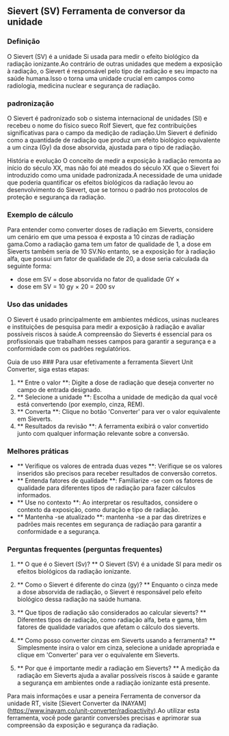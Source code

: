 ## Sievert (SV) Ferramenta de conversor da unidade

### Definição
O Sievert (SV) é a unidade Si usada para medir o efeito biológico da radiação ionizante.Ao contrário de outras unidades que medem a exposição à radiação, o Sievert é responsável pelo tipo de radiação e seu impacto na saúde humana.Isso o torna uma unidade crucial em campos como radiologia, medicina nuclear e segurança de radiação.

### padronização
O Sievert é padronizado sob o sistema internacional de unidades (SI) e recebeu o nome do físico sueco Rolf Sievert, que fez contribuições significativas para o campo da medição de radiação.Um Sievert é definido como a quantidade de radiação que produz um efeito biológico equivalente a um cinza (Gy) da dose absorvida, ajustada para o tipo de radiação.

História e evolução
O conceito de medir a exposição à radiação remonta ao início do século XX, mas não foi até meados do século XX que o Sievert foi introduzido como uma unidade padronizada.A necessidade de uma unidade que poderia quantificar os efeitos biológicos da radiação levou ao desenvolvimento do Sievert, que se tornou o padrão nos protocolos de proteção e segurança da radiação.

### Exemplo de cálculo
Para entender como converter doses de radiação em Sieverts, considere um cenário em que uma pessoa é exposta a 10 cinzas de radiação gama.Como a radiação gama tem um fator de qualidade de 1, a dose em Sieverts também seria de 10 SV.No entanto, se a exposição for à radiação alfa, que possui um fator de qualidade de 20, a dose seria calculada da seguinte forma:
- dose em SV = dose absorvida no fator de qualidade GY ×
- dose em SV = 10 gy × 20 = 200 sv

### Uso das unidades
O Sievert é usado principalmente em ambientes médicos, usinas nucleares e instituições de pesquisa para medir a exposição à radiação e avaliar possíveis riscos à saúde.A compreensão do Sieverts é essencial para os profissionais que trabalham nesses campos para garantir a segurança e a conformidade com os padrões regulatórios.

Guia de uso ###
Para usar efetivamente a ferramenta Sievert Unit Converter, siga estas etapas:
1. ** Entre o valor **: Digite a dose de radiação que deseja converter no campo de entrada designado.
2. ** Selecione a unidade **: Escolha a unidade de medição da qual você está convertendo (por exemplo, cinza, REM).
3. ** Converta **: Clique no botão 'Converter' para ver o valor equivalente em Sieverts.
4. ** Resultados da revisão **: A ferramenta exibirá o valor convertido junto com qualquer informação relevante sobre a conversão.

### Melhores práticas
- ** Verifique os valores de entrada duas vezes **: Verifique se os valores inseridos são precisos para receber resultados de conversão corretos.
- ** Entenda fatores de qualidade **: Familiarize -se com os fatores de qualidade para diferentes tipos de radiação para fazer cálculos informados.
- ** Use no contexto **: Ao interpretar os resultados, considere o contexto da exposição, como duração e tipo de radiação.
- ** Mantenha -se atualizado **: mantenha -se a par das diretrizes e padrões mais recentes em segurança de radiação para garantir a conformidade e a segurança.

### Perguntas frequentes (perguntas frequentes)

1. ** O que é o Sievert (Sv)? **
O Sievert (SV) é a unidade SI para medir os efeitos biológicos da radiação ionizante.

2. ** Como o Sievert é diferente do cinza (gy)? **
Enquanto o cinza mede a dose absorvida de radiação, o Sievert é responsável pelo efeito biológico dessa radiação na saúde humana.

3. ** Que tipos de radiação são considerados ao calcular sieverts? **
Diferentes tipos de radiação, como radiação alfa, beta e gama, têm fatores de qualidade variados que afetam o cálculo dos sieverts.

4. ** Como posso converter cinzas em Sieverts usando a ferramenta? **
Simplesmente insira o valor em cinza, selecione a unidade apropriada e clique em 'Converter' para ver o equivalente em Sieverts.

5. ** Por que é importante medir a radiação em Sieverts? **
A medição da radiação em Sieverts ajuda a avaliar possíveis riscos à saúde e garante a segurança em ambientes onde a radiação ionizante está presente.

Para mais informações e usar a peneira Ferramenta de conversor da unidade RT, visite [Sievert Converter da INAYAM] (https://www.inayam.co/unit-converter/radioactivity).Ao utilizar esta ferramenta, você pode garantir conversões precisas e aprimorar sua compreensão da exposição e segurança da radiação.